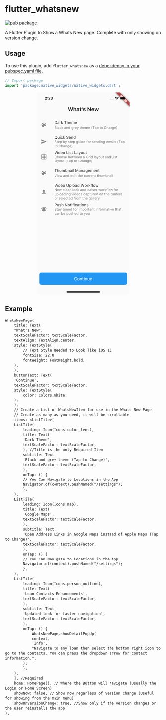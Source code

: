 # flutter_whatsnew

[![pub package](https://img.shields.io/pub/v/flutter_whatsnew.svg)](https://pub.dartlang.org/packages/flutter_whatsnew)

A Flutter Plugin to Show a Whats New page. Complete with only showing on version change.

## Usage

To use this plugin, add `flutter_whatsnew` as a [dependency in your pubspec.yaml file](https://flutter.io/platform-plugins/).

``` dart
// Import package
import 'package:native_widgets/native_widgets.dart';
```


<p align="center"><img src ="example.png" width="300px"/></p>


## Example

```
WhatsNewPage(
    title: Text(
    "What's New",
    textScaleFactor: textScaleFactor,
    textAlign: TextAlign.center,
    style: TextStyle(
        // Text Style Needed to Look like iOS 11
        fontSize: 22.0,
        fontWeight: FontWeight.bold,
    ),
    ),
    buttonText: Text(
    'Continue',
    textScaleFactor: textScaleFactor,
    style: TextStyle(
        color: Colors.white,
    ),
    ),
    // Create a List of WhatsNewItem for use in the Whats New Page
    // Create as many as you need, it will be scrollable
    items: <ListTile>[
    ListTile(
        leading: Icon(Icons.color_lens),
        title: Text(
        'Dark Theme',
        textScaleFactor: textScaleFactor,
        ), //Title is the only Required Item
        subtitle: Text(
        'Black and grey theme (Tap to Change)',
        textScaleFactor: textScaleFactor,
        ),
        onTap: () {
        // You Can Navigate to Locations in the App
        Navigator.of(context).pushNamed("/settings");
        },
    ),
    ListTile(
        leading: Icon(Icons.map),
        title: Text(
        'Google Maps',
        textScaleFactor: textScaleFactor,
        ),
        subtitle: Text(
        'Open Address Links in Google Maps instead of Apple Maps (Tap to Change)',
        textScaleFactor: textScaleFactor,
        ),
        onTap: () {
        // You Can Navigate to Locations in the App
        Navigator.of(context).pushNamed("/settings");
        },
    ),
    ListTile(
        leading: Icon(Icons.person_outline),
        title: Text(
        'Loan Contacts Enhancements',
        textScaleFactor: textScaleFactor,
        ),
        subtitle: Text(
        'Updated look for faster navigation',
        textScaleFactor: textScaleFactor,
        ),
        onTap: () {
            WhatsNewPage.showDetailPopUp(
            context,
            'Info',
            "Navigate to any loan then select the bottom right icon to go to the contacts. You can press the dropdown arrow for contact information.",
        );
        },
    ),
    ], //Required
    home: HomePage(), // Where the Button will Navigate (Usually the Login or Home Screen)
    showNow: false, // Show now regarless of version change (Useful for showing from the main menu)
    showOnVersionChange: true, //Show only if the version changes or the user reinstalls the app
),
```
